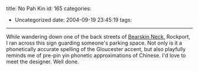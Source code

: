 title: No Pah Kin
id: 165
categories:
  - Uncategorized
date: 2004-09-19 23:45:19
tags:
---

While wandering down one of the back streets of [Bearskin Neck,](http://www.cape-ann.com/bearskin.html) Rockport, I ran across this sign guarding someone's parking space. Not only is it a phonetically accurate spelling of the Gloucester accent, but also playfully reminds me of pre-pin yin phonetic approximations of Chinese. I'd love to meet the designer. Well done.